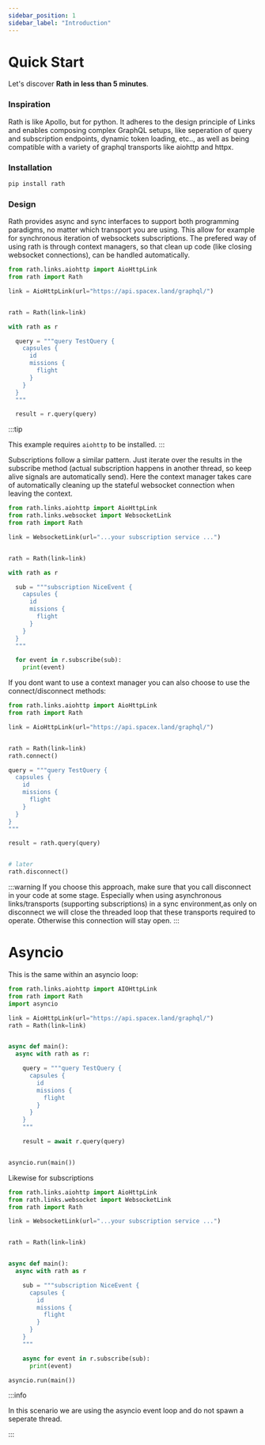 ```yaml
---
sidebar_position: 1
sidebar_label: "Introduction"
---
```


# Quick Start

Let's discover **Rath in less than 5 minutes**.

### Inspiration

Rath is like Apollo, but for python. It adheres to the design principle of Links and enables composing complex GraphQL
setups, like seperation of query and subscription endpoints, dynamic token loading, etc.., as well as being compatible
with a variety of graphql transports like aiohttp and httpx.

### Installation

```bash
pip install rath
```

### Design

Rath provides async and sync interfaces to support both programming paradigms, no matter which transport you are using.
This allow for example for synchronous iteration of websockets subscriptions. The prefered way of using rath is through
context managers, so that clean up code (like closing websocket connections), can be handled automatically.

```python
from rath.links.aiohttp import AioHttpLink
from rath import Rath

link = AioHttpLink(url="https://api.spacex.land/graphql/")


rath = Rath(link=link)

with rath as r

  query = """query TestQuery {
    capsules {
      id
      missions {
        flight
      }
    }
  }
  """

  result = r.query(query)

```

:::tip

This example requires `aiohttp` to be installed.
:::

Subscriptions follow a similar pattern. Just iterate over the results in the subscribe method (actual subscription happens in another thread, so keep alive signals are automatically send). Here the context manager takes care of automatically cleaning up the stateful websocket
connection when leaving the context.

```python
from rath.links.aiohttp import AioHttpLink
from rath.links.websocket import WebsocketLink
from rath import Rath

link = WebsocketLink(url="...your subscription service ...")


rath = Rath(link=link)

with rath as r

  sub = """subscription NiceEvent {
    capsules {
      id
      missions {
        flight
      }
    }
  }
  """

  for event in r.subscribe(sub):
    print(event)

```

If you dont want to use a context manager you can also choose to
use the connect/disconnect methods:

```python
from rath.links.aiohttp import AioHttpLink
from rath import Rath

link = AioHttpLink(url="https://api.spacex.land/graphql/")


rath = Rath(link=link)
rath.connect()

query = """query TestQuery {
  capsules {
    id
    missions {
      flight
    }
  }
}
"""

result = rath.query(query)


# later
rath.disconnect()

```

:::warning
If you choose this approach, make sure that you call disconnect in your code at some
stage. Especially when using asynchronous links/transports (supporting subscriptions) in a sync
environment,as only on disconnect we will close the threaded loop that these transports required
to operate. Otherwise this connection will stay open.
:::

# Asyncio

This is the same within an asyncio loop:

```python
from rath.links.aiohttp import AIOHttpLink
from rath import Rath
import asyncio

link = AioHttpLink(url="https://api.spacex.land/graphql/")
rath = Rath(link=link)


async def main():
  async with rath as r:

    query = """query TestQuery {
      capsules {
        id
        missions {
          flight
        }
      }
    }
    """

    result = await r.query(query)


asyncio.run(main())
```

Likewise for subscriptions

```python
from rath.links.aiohttp import AioHttpLink
from rath.links.websocket import WebsocketLink
from rath import Rath

link = WebsocketLink(url="...your subscription service ...")


rath = Rath(link=link)


async def main():
  async with rath as r

    sub = """subscription NiceEvent {
      capsules {
        id
        missions {
          flight
        }
      }
    }
    """

    async for event in r.subscribe(sub):
      print(event)

asyncio.run(main())
```

:::info

In this scenario we are using the asyncio event loop and do not spawn a seperate thread.

:::
